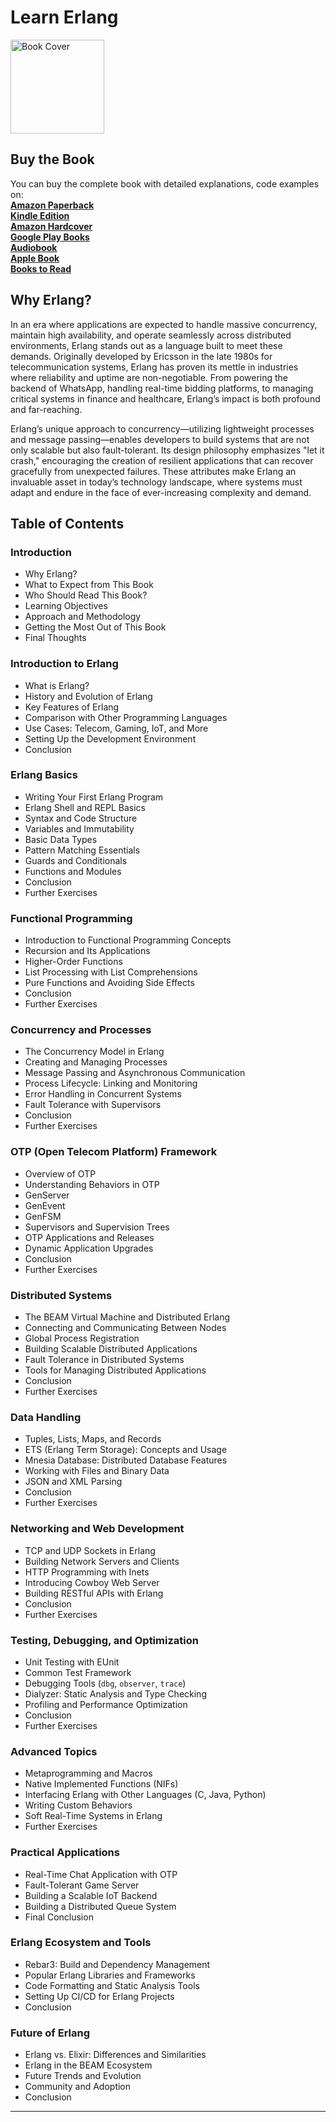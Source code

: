 # Learn Erlang

<img src="https://is1-ssl.mzstatic.com/image/thumb/Publication211/v4/5e/2e/bc/5e2ebce6-3e7e-6179-460f-d4aa0df551ed/c19e382e-9e53-42b2-b02a-63dbc21b464e_cover_image.png/626x0w.webp" alt="Book Cover" width="150" />

## Buy the Book

You can buy the complete book with detailed explanations, code examples on:  
**[Amazon Paperback](https://www.amazon.com/dp/B0DRF8JV72)**  
**[Kindle Edition](https://www.amazon.com/dp/B0DRD76HQ4)**  
**[Amazon Hardcover](https://www.amazon.com/dp/B0DRDR7B3R)**  
**[Google Play Books](https://play.google.com/store/books/details?id=NFE6EQAAQBAJ)**  
**[Audiobook](https://play.google.com/store/audiobooks/details?id=AQAAAEDyC3xLnM)**  
**[Apple Book](https://books.apple.com/us/book/learn-erlang/id6739826357)**  
**[Books to Read](https://books2read.com/b/bzOPgq)**

## Why Erlang?
In an era where applications are expected to handle massive concurrency, maintain high availability, and operate seamlessly across distributed environments, Erlang stands out as a language built to meet these demands. Originally developed by Ericsson in the late 1980s for telecommunication systems, Erlang has proven its mettle in industries where reliability and uptime are non-negotiable. From powering the backend of WhatsApp, handling real-time bidding platforms, to managing critical systems in finance and healthcare, Erlang’s impact is both profound and far-reaching.  

Erlang’s unique approach to concurrency—utilizing lightweight processes and message passing—enables developers to build systems that are not only scalable but also fault-tolerant. Its design philosophy emphasizes "let it crash," encouraging the creation of resilient applications that can recover gracefully from unexpected failures. These attributes make Erlang an invaluable asset in today’s technology landscape, where systems must adapt and endure in the face of ever-increasing complexity and demand.

## Table of Contents

### Introduction
- Why Erlang?
- What to Expect from This Book
- Who Should Read This Book?
- Learning Objectives
- Approach and Methodology
- Getting the Most Out of This Book
- Final Thoughts

### Introduction to Erlang
- What is Erlang?
- History and Evolution of Erlang
- Key Features of Erlang
- Comparison with Other Programming Languages
- Use Cases: Telecom, Gaming, IoT, and More
- Setting Up the Development Environment
- Conclusion

### Erlang Basics
- Writing Your First Erlang Program
- Erlang Shell and REPL Basics
- Syntax and Code Structure
- Variables and Immutability
- Basic Data Types
- Pattern Matching Essentials
- Guards and Conditionals
- Functions and Modules
- Conclusion
- Further Exercises

### Functional Programming
- Introduction to Functional Programming Concepts
- Recursion and Its Applications
- Higher-Order Functions
- List Processing with List Comprehensions
- Pure Functions and Avoiding Side Effects
- Conclusion
- Further Exercises

### Concurrency and Processes
- The Concurrency Model in Erlang
- Creating and Managing Processes
- Message Passing and Asynchronous Communication
- Process Lifecycle: Linking and Monitoring
- Error Handling in Concurrent Systems
- Fault Tolerance with Supervisors
- Conclusion
- Further Exercises

### OTP (Open Telecom Platform) Framework
- Overview of OTP
- Understanding Behaviors in OTP
- GenServer
- GenEvent
- GenFSM
- Supervisors and Supervision Trees
- OTP Applications and Releases
- Dynamic Application Upgrades
- Conclusion
- Further Exercises

### Distributed Systems
- The BEAM Virtual Machine and Distributed Erlang
- Connecting and Communicating Between Nodes
- Global Process Registration
- Building Scalable Distributed Applications
- Fault Tolerance in Distributed Systems
- Tools for Managing Distributed Applications
- Conclusion
- Further Exercises

### Data Handling
- Tuples, Lists, Maps, and Records
- ETS (Erlang Term Storage): Concepts and Usage
- Mnesia Database: Distributed Database Features
- Working with Files and Binary Data
- JSON and XML Parsing
- Conclusion
- Further Exercises

### Networking and Web Development
- TCP and UDP Sockets in Erlang
- Building Network Servers and Clients
- HTTP Programming with Inets
- Introducing Cowboy Web Server
- Building RESTful APIs with Erlang
- Conclusion
- Further Exercises

### Testing, Debugging, and Optimization
- Unit Testing with EUnit
- Common Test Framework
- Debugging Tools (`dbg`, `observer`, `trace`)
- Dialyzer: Static Analysis and Type Checking
- Profiling and Performance Optimization
- Conclusion
- Further Exercises

### Advanced Topics
- Metaprogramming and Macros
- Native Implemented Functions (NIFs)
- Interfacing Erlang with Other Languages (C, Java, Python)
- Writing Custom Behaviors
- Soft Real-Time Systems in Erlang
- Further Exercises

### Practical Applications
- Real-Time Chat Application with OTP
- Fault-Tolerant Game Server
- Building a Scalable IoT Backend
- Building a Distributed Queue System
- Final Conclusion

### Erlang Ecosystem and Tools
- Rebar3: Build and Dependency Management
- Popular Erlang Libraries and Frameworks
- Code Formatting and Static Analysis Tools
- Setting Up CI/CD for Erlang Projects
- Conclusion

### Future of Erlang
- Erlang vs. Elixir: Differences and Similarities
- Erlang in the BEAM Ecosystem
- Future Trends and Evolution
- Community and Adoption
- Conclusion

---
